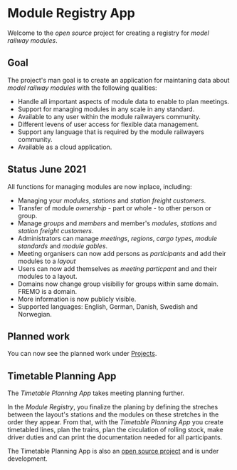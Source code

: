 # Module Registry App
Welcome to the *open source* project for creating a registry for *model railway modules*.

## Goal
The project's man goal is to create an application 
for maintaning data about *model railway modules* with the following qualities:
- Handle all important aspects of module data to enable to plan meetings.
- Support for managing modules in any scale in any standard.
- Available to any user within the module railwayers community.
- Different levens of user access for flexible data management.
- Support any language that is required by the module railwayers community.
- Available as a cloud application.

## Status June 2021
All functions for managing modules are now inplace, including:
* Managing your *modules*, *stations* and *station freight customers*.
* Transfer of module *ownership* - part or whole - to other person or group.
* Manage *groups* and *members* and member's *modules*, *stations* and *station freight customers*.
* Administrators can manage *meetings*, *regions*, *cargo types*, *module standards* and *module gables*.
* Meeting organisers can now add persons as *participants* and add their modules to a *layout*
* Users can now add themselves as *meeting particpant* and and their modules to a layout.
* Domains now change group visibiliy for groups within same domain. FREMO is a domain.
* More information is now publicly visible.
* Supported languages: English, German, Danish, Swedish and Norwegian.

## Planned work
You can now see the planned work under [Projects](https://github.com/tellurianinteractive/Tellurian.Trains.ModulesRegistryApp/projects/2). 

## Timetable Planning App
The *Timetable Planning App* takes meeting planning further.

In the *Module Registry*, you finalize the planing by defining the streches 
between the layout's stations and the modules on these stretches in the order they appear.
From that, with the *Timetable Planning App* you create timetabled lines, 
plan the trains, plan the circulation of rolling stock, make driver duties and can print the documentation needed for all participants.

The Timetable Planning App is also an [open source project](https://github.com/tellurianinteractive/Tellurian.Trains.TimetablePlanningApp) and is under development. 
